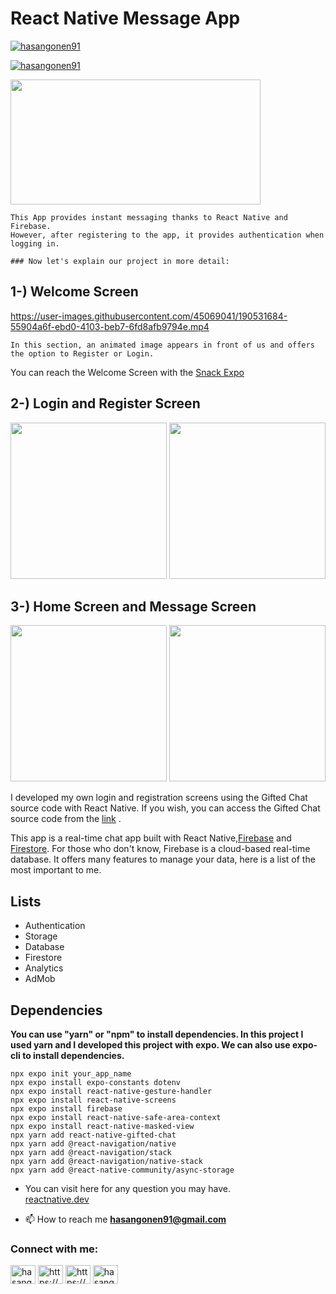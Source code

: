 # React Native Message App
<p align="left"> <a href="https://twitter.com/hasangonen91" target="blank"><img src="https://img.shields.io/twitter/follow/hasangonen91?logo=twitter&style=for-the-badge" alt="hasangonen91" /></a> </p>
<p align="left"> <a href="https://www.linkedin.com/in/hasangonen91/" target="blank"><img src="https://img.shields.io/badge/LinkedIn-0077B5?style=for-the-badge&logo=linkedin&logoColor=white" alt="hasangonen91" /></a> </p>

<img src="https://www.innofied.com/wp-content/uploads/2018/12/2018-12-06.jpg" width="400" height="200" />



```
This App provides instant messaging thanks to React Native and Firebase.
However, after registering to the app, it provides authentication when logging in.
```

```
### Now let's explain our project in more detail:
```

## 1-) Welcome Screen
https://user-images.githubusercontent.com/45069041/190531684-55904a6f-ebd0-4103-beb7-6fd8afb9794e.mp4


```
In this section, an animated image appears in front of us and offers the option to Register or Login.
```


You can reach the Welcome Screen with the
<a href="https://snack.expo.dev/@hasangonen91/react-native-animated-fade-effect">Snack Expo</a> 

## 2-) Login and Register Screen
<img src="https://user-images.githubusercontent.com/45069041/190525349-54220341-87c5-487e-a1e2-a51fe74bc246.png" width="250"/> <img src="https://user-images.githubusercontent.com/45069041/190525904-ceb828ac-9e09-48b5-856f-05358428b6f3.png" width="250"/><br>

## 3-) Home Screen and Message Screen
<img src="https://user-images.githubusercontent.com/45069041/190526616-96fd36b8-324a-461c-b38e-0143294cd53b.png" width="250"/> <img src="https://user-images.githubusercontent.com/45069041/190526617-cc63c2b7-4110-4bc1-9146-18255331ba9d.png" width="250"/><br>


I developed my own login and registration screens using the Gifted Chat source code with React Native. If you wish, you can access the Gifted Chat source code from the <a href="https://github.com/FaridSafi/react-native-gifted-chat">link</a> .


This app is a real-time chat app built with React Native,<a href="https://firebase.google.com/">Firebase</a> and <a href="https://firebase.google.com/docs/firestore">Firestore</a>. For those who don't know, Firebase is a cloud-based real-time database. It offers many features to manage your data, here is a list of the most important to me.



## Lists

* Authentication
* Storage
* Database
* Firestore
* Analytics
* AdMob


## Dependencies


<strong>
You can use "yarn" or "npm" to install dependencies.
In this project I used yarn and I developed this project with expo. 
We can also use expo-cli to install dependencies.
</strong>

```
npx expo init your_app_name
npx expo install expo-constants dotenv
npx expo install react-native-gesture-handler
npx expo install react-native-screens
npx expo install firebase
npx expo install react-native-safe-area-context
npx expo install react-native-masked-view
npx yarn add react-native-gifted-chat
npx yarn add @react-navigation/native
npx yarn add @react-navigation/stack
npx yarn add @react-navigation/native-stack 
npx yarn add @react-native-community/async-storage

```


* You can visit here for any question you may have.<br>
<a href="https://reactnative.dev/" target="_blank" rel="noreferrer"> reactnative.dev</a>


- 📫 How to reach me **hasangonen91@gmail.com**

<h3 align="left">Connect with me:</h3>
<p align="left">
<a href="https://twitter.com/hasangonen91" target="blank"><img align="center" src="https://raw.githubusercontent.com/rahuldkjain/github-profile-readme-generator/master/src/images/icons/Social/twitter.svg" alt="hasangonen91" height="30" width="40" /></a>
<a href="https://linkedin.com/in/https://www.linkedin.com/in/hasangonen91" target="blank"><img align="center" src="https://raw.githubusercontent.com/rahuldkjain/github-profile-readme-generator/master/src/images/icons/Social/linked-in-alt.svg" alt="https://www.linkedin.com/in/hasangonen91" height="30" width="40" /></a>
<a href="https://stackoverflow.com/users/https://stackoverflow.com/users/14456602/hasan-gonen" target="blank"><img align="center" src="https://raw.githubusercontent.com/rahuldkjain/github-profile-readme-generator/master/src/images/icons/Social/stack-overflow.svg" alt="https://stackoverflow.com/users/14456602/hasan-gonen" height="30" width="40" /></a>
<a href="https://instagram.com/hasangonen91" target="blank"><img align="center" src="https://raw.githubusercontent.com/rahuldkjain/github-profile-readme-generator/master/src/images/icons/Social/instagram.svg" alt="hasangonen91" height="30" width="40" /></a>
</p>
